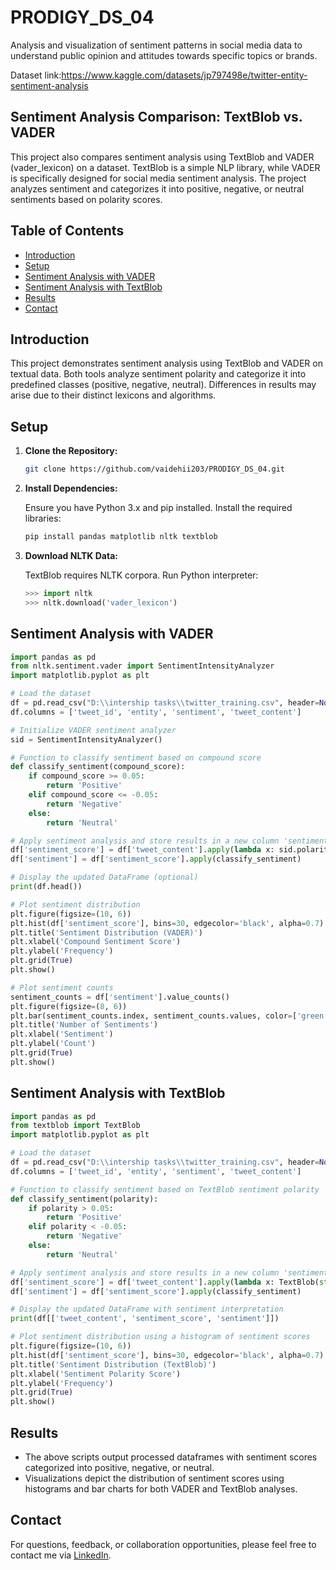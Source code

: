 # PRODIGY_DS_04
Analysis and visualization of sentiment patterns in social media data to understand public opinion and attitudes towards specific topics or brands.

Dataset link:https://www.kaggle.com/datasets/jp797498e/twitter-entity-sentiment-analysis


## Sentiment Analysis Comparison: TextBlob vs. VADER

This project also compares sentiment analysis using TextBlob and VADER (vader_lexicon) on a dataset. TextBlob is a simple NLP library, while VADER is specifically designed for social media sentiment analysis. The project analyzes sentiment and categorizes it into positive, negative, or neutral sentiments based on polarity scores.

## Table of Contents

- [Introduction](#introduction)
- [Setup](#setup)
- [Sentiment Analysis with VADER](#sentiment-analysis-with-vader)
- [Sentiment Analysis with TextBlob](#sentiment-analysis-with-textblob)
- [Results](#results)
- [Contact](#contact)

## Introduction

This project demonstrates sentiment analysis using TextBlob and VADER on textual data. Both tools analyze sentiment polarity and categorize it into predefined classes (positive, negative, neutral). Differences in results may arise due to their distinct lexicons and algorithms.

## Setup

1. **Clone the Repository:**

   ```bash
   git clone https://github.com/vaidehii203/PRODIGY_DS_04.git
   
   ```

2. **Install Dependencies:**

   Ensure you have Python 3.x and pip installed. Install the required libraries:

   ```bash
   pip install pandas matplotlib nltk textblob
   ```

3. **Download NLTK Data:**

   TextBlob requires NLTK corpora. Run Python interpreter:

   ```python
   >>> import nltk
   >>> nltk.download('vader_lexicon')
   ```

## Sentiment Analysis with VADER

```python
import pandas as pd
from nltk.sentiment.vader import SentimentIntensityAnalyzer
import matplotlib.pyplot as plt

# Load the dataset
df = pd.read_csv("D:\\intership tasks\\twitter_training.csv", header=None)  # Assuming no header is present
df.columns = ['tweet_id', 'entity', 'sentiment', 'tweet_content']

# Initialize VADER sentiment analyzer
sid = SentimentIntensityAnalyzer()

# Function to classify sentiment based on compound score
def classify_sentiment(compound_score):
    if compound_score >= 0.05:
        return 'Positive'
    elif compound_score <= -0.05:
        return 'Negative'
    else:
        return 'Neutral'

# Apply sentiment analysis and store results in a new column 'sentiment'
df['sentiment_score'] = df['tweet_content'].apply(lambda x: sid.polarity_scores(str(x))['compound'])
df['sentiment'] = df['sentiment_score'].apply(classify_sentiment)

# Display the updated DataFrame (optional)
print(df.head())

# Plot sentiment distribution
plt.figure(figsize=(10, 6))
plt.hist(df['sentiment_score'], bins=30, edgecolor='black', alpha=0.7)
plt.title('Sentiment Distribution (VADER)')
plt.xlabel('Compound Sentiment Score')
plt.ylabel('Frequency')
plt.grid(True)
plt.show()

# Plot sentiment counts
sentiment_counts = df['sentiment'].value_counts()
plt.figure(figsize=(8, 6))
plt.bar(sentiment_counts.index, sentiment_counts.values, color=['green', 'red', 'blue'])
plt.title('Number of Sentiments')
plt.xlabel('Sentiment')
plt.ylabel('Count')
plt.grid(True)
plt.show()
```

## Sentiment Analysis with TextBlob

```python
import pandas as pd
from textblob import TextBlob
import matplotlib.pyplot as plt

# Load the dataset
df = pd.read_csv("D:\\intership tasks\\twitter_training.csv", header=None)  # Assuming no header is present
df.columns = ['tweet_id', 'entity', 'sentiment', 'tweet_content']

# Function to classify sentiment based on TextBlob sentiment polarity
def classify_sentiment(polarity):
    if polarity > 0.05:
        return 'Positive'
    elif polarity < -0.05:
        return 'Negative'
    else:
        return 'Neutral'

# Apply sentiment analysis and store results in a new column 'sentiment_score'
df['sentiment_score'] = df['tweet_content'].apply(lambda x: TextBlob(str(x)).sentiment.polarity)
df['sentiment'] = df['sentiment_score'].apply(classify_sentiment)

# Display the updated DataFrame with sentiment interpretation
print(df[['tweet_content', 'sentiment_score', 'sentiment']])

# Plot sentiment distribution using a histogram of sentiment scores
plt.figure(figsize=(10, 6))
plt.hist(df['sentiment_score'], bins=30, edgecolor='black', alpha=0.7)
plt.title('Sentiment Distribution (TextBlob)')
plt.xlabel('Sentiment Polarity Score')
plt.ylabel('Frequency')
plt.grid(True)
plt.show()
```

## Results

- The above scripts output processed dataframes with sentiment scores categorized into positive, negative, or neutral.
- Visualizations depict the distribution of sentiment scores using histograms and bar charts for both VADER and TextBlob analyses.

## Contact

For questions, feedback, or collaboration opportunities, please feel free to contact me via [LinkedIn]( https://www.linkedin.com/in/vaidehi-kale-b635b7264/).

